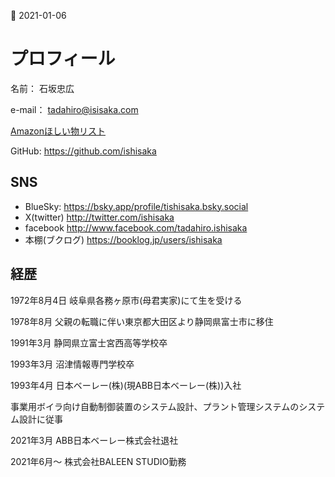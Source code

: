 :date: 2021-01-06

# プロフィール

名前： 石坂忠広

e-mail： <tadahiro@isisaka.com>

[Amazonほしい物リスト](https://www.amazon.co.jp/registry/wishlist/31NNU5WCBRDZU)

GitHub: <https://github.com/ishisaka>

## SNS

* BlueSky: <https://bsky.app/profile/tishisaka.bsky.social>
* X(twitter) <http://twitter.com/ishisaka>
* facebook <http://www.facebook.com/tadahiro.ishisaka>
* 本棚(ブクログ) <https://booklog.jp/users/ishisaka>

## 経歴

1972年8月4日 岐阜県各務ヶ原市(母君実家)にて生を受ける

1978年8月 父親の転職に伴い東京都大田区より静岡県富士市に移住

1991年3月 静岡県立富士宮西高等学校卒

1993年3月 沼津情報専門学校卒

1993年4月 日本ベーレー(株)(現ABB日本ベーレー(株))入社

事業用ボイラ向け自動制御装置のシステム設計、プラント管理システムのシステム設計に従事

2021年3月 ABB日本ベーレー株式会社退社

2021年6月～ 株式会社BALEEN STUDIO勤務
